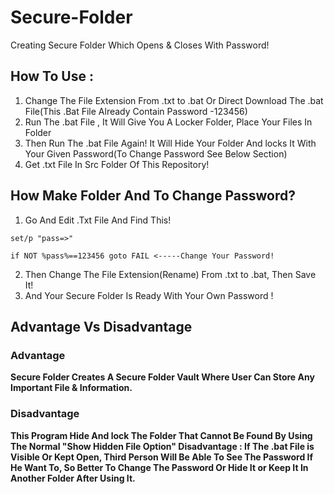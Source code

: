 # Secure-Folder
Creating Secure Folder Which Opens &amp; Closes With Password!

## How To Use : 
<ol>
  <li>Change The File Extension From .txt to .bat Or Direct Download The .bat File(This .Bat File Already Contain Password -123456)</li>
  <li>Run The .bat File , It Will Give You A Locker Folder, Place Your Files In Folder</li>
  <li>Then Run The .bat File Again! It Will Hide Your Folder And locks It With Your Given Password(To Change Password See Below Section)</li>
  <li>Get .txt File In Src Folder Of This Repository!</li>
  </ol>

## How Make Folder And To Change Password?

1. Go And Edit .Txt File And Find This!

```
set/p "pass=>"    

if NOT %pass%==123456 goto FAIL <-----Change Your Password!
```

2. Then Change The File Extension(Rename) From .txt to .bat, Then Save It! 
3. And Your Secure Folder Is Ready With Your Own Password !

## Advantage Vs Disadvantage

### Advantage

<b>Secure Folder Creates A Secure Folder Vault Where User Can Store Any Important File & Information.</br>

### Disadvantage

<b>This Program Hide And lock The Folder That Cannot Be Found By Using The Normal "Show Hidden File Option"</b>
<b>Disadvantage : If The .bat File is Visible Or Kept Open, Third Person Will Be Able To See The Password If He Want To, So Better To Change The Password Or Hide It or Keep It In Another Folder After Using It.</b>

